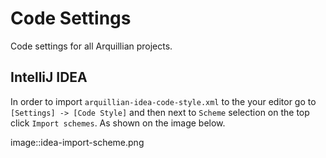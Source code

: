 # Code Settings

Code settings for all Arquillian projects.

## IntelliJ IDEA

In order to import `arquillian-idea-code-style.xml` to the your editor go to `[Settings] -> [Code Style]` and then next to `Scheme` selection on the top click `Import schemes`. As shown on the image below.

image::idea-import-scheme.png
